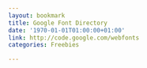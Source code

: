 ```yaml
---
layout: bookmark
title: Google Font Directory
date: '1970-01-01T01:00:00+01:00'
link: http://code.google.com/webfonts
categories: Freebies

---
```

